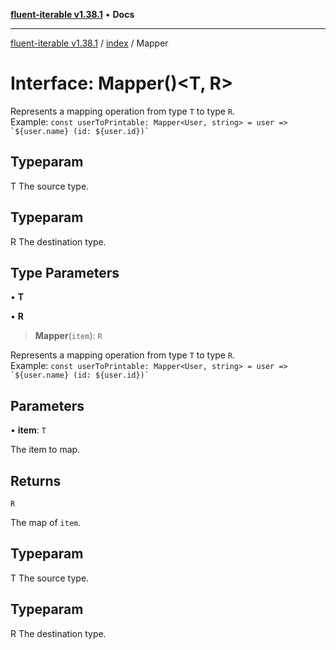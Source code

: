 [**fluent-iterable v1.38.1**](../../README.md) • **Docs**

***

[fluent-iterable v1.38.1](../../README.md) / [index](../README.md) / Mapper

# Interface: Mapper()\<T, R\>

Represents a mapping operation from type `T` to type `R`.<br>
  Example: ``const userToPrintable: Mapper<User, string> = user => `${user.name} (id: ${user.id})` ``

## Typeparam

T The source type.

## Typeparam

R The destination type.

## Type Parameters

• **T**

• **R**

> **Mapper**(`item`): `R`

Represents a mapping operation from type `T` to type `R`.<br>
  Example: ``const userToPrintable: Mapper<User, string> = user => `${user.name} (id: ${user.id})` ``

## Parameters

• **item**: `T`

The item to map.

## Returns

`R`

The map of `item`.

## Typeparam

T The source type.

## Typeparam

R The destination type.
